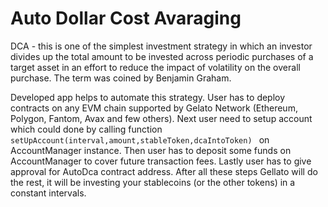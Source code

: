 # Auto Dollar Cost Avaraging

DCA - this is one of the simplest investment strategy in which an investor divides up the total amount to be invested across periodic purchases of a target asset in an effort to reduce the impact of volatility on the overall purchase. The term was coined by Benjamin Graham.

Developed app helps to automate this strategy. User has to deploy contracts on any EVM chain supported by Gelato Network (Ethereum, Polygon, Fantom, Avax and few others). Next user need to setup account which could done by calling function  ```setUpAccount(interval,amount,stableToken,dcaIntoToken) ``` on AccountManager instance. Then user has to deposit some funds on AccountManager to cover future transaction fees. Lastly user has to give approval for AutoDca contract address.
After all these steps Gellato will do the rest, it will be investing your stablecoins (or the other tokens) in a constant intervals.


